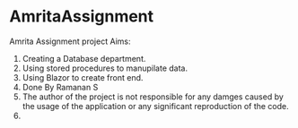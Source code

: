 # AmritaAssignment


Amrita Assignment project
Aims:
1. Creating a Database department.
2. Using stored procedures to manupilate data.
3. Using Blazor to create front end.
4. Done By Ramanan S
5. The author of the project is not responsible for any damges caused by the usage of the application or any significant reproduction of the code.
6. 
